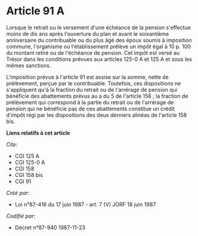 # Article 91 A

Lorsque le retrait ou le versement d'une échéance de la pension s'effectue moins de dix ans après l'ouverture du plan et
avant le soixantième anniversaire du contribuable ou du plus âgé des époux soumis à imposition commune, l'organisme ou
l'établissement prélève un impôt égal à 10 p. 100 du montant retiré ou de l'échéance de pension. Cet impôt est versé au
Trésor dans les conditions prévues aux articles 125-0 A et 125 A et sous les mêmes sanctions.

L'imposition prévue à l'article 91 est assise sur la somme, nette de prélèvement, perçue par le contribuable. Toutefois, ces
dispositions ne s'appliquent qu'à la fraction du retrait ou de l'arrérage de pension qui bénéficie des abattements prévus au
a du 5 de l'article 158 ; la fraction de prélèvement qui correspond à la partie du retrait ou de l'arrérage de pension qui ne
bénéficie pas de ces abattements constitue un crédit d'impôt régi par les dispositions des deux derniers alinéas de l'article
158 bis.

**Liens relatifs à cet article**

_Cite_:

  - CGI 125 A
  - CGI 125-0 A
  - CGI 158
  - CGI 158 bis
  - CGI 91

_Créé par_:

  - Loi n°87-416 du 17 juin 1987 - art. 7 (V) JORF 18 juin 1987

_Codifié par_:

  - Décret n°87-940 1987-11-23
